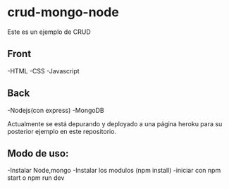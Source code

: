 # crud-mongo-node

Este es un ejemplo de CRUD

## Front
-HTML
-CSS
-Javascript
## Back
-Nodejs(con express)
-MongoDB

Actualmente se está depurando y deployado a una página heroku para su posterior ejemplo en este repositorio.

## Modo de uso:
-Instalar Node,mongo
-Instalar los modulos (npm install)
-iniciar con npm start o npm run dev
